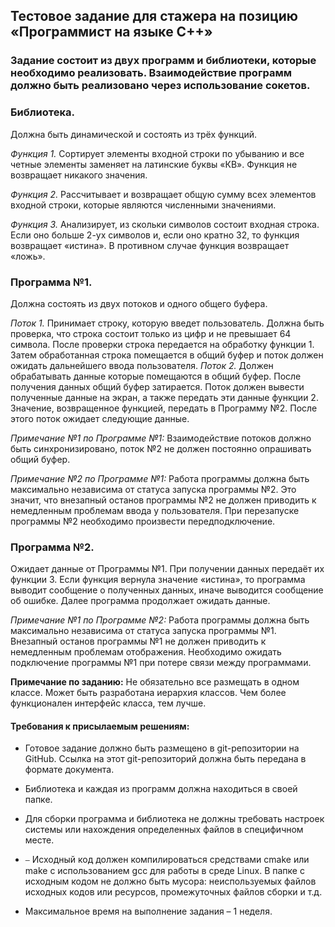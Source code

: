 ## Тестовое задание для стажера на позицию «Программист на языке C++»

### Задание состоит из двух программ и библиотеки, которые необходимо реализовать. Взаимодействие программ должно быть реализовано через использование сокетов.

### Библиотека. 
Должна быть динамической и состоять из трёх функций.

_Функция 1._ Сортирует элементы входной строки по убыванию и все четные элементы заменяет на 
латинские буквы «КВ». Функция не возвращает никакого значения.

_Функция 2._ Рассчитывает и возвращает общую сумму всех элементов входной строки, которые 
являются численными значениями.

_Функция 3._ Анализирует, из скольки символов состоит входная строка. Если оно больше 2-ух 
символов и, если оно кратно 32, то функция возвращает «истина». В противном случае функция 
возвращает «ложь».

### Программа №1. 

Должна состоять из двух потоков и одного общего буфера. 

_Поток 1._ Принимает строку, которую введет пользователь. Должна быть проверка, что строка 
состоит только из цифр и не превышает 64 символа. После проверки строка передается на 
обработку функции 1. Затем обработанная строка помещается в общий буфер и поток должен 
ожидать дальнейшего ввода пользователя.
_Поток 2._ Должен обрабатывать данные которые помещаются в общий буфер. После получения 
данных общий буфер затирается. Поток должен вывести полученные данные на экран, а также 
передать эти данные функции 2. Значение, возвращенное функцией, передать в Программу №2. 
После этого поток ожидает следующие данные.


_Примечание №1 по Программе №1:_ Взаимодействие потоков должно быть синхронизировано,
поток №2 не должен постоянно опрашивать общий буфер.

_Примечание №2 по Программе №1:_ Работа программы должна быть максимально независима 
от статуса запуска программы №2. Это значит, что внезапный останов программы №2 не 
должен приводить к немедленным проблемам ввода у пользователя.
При перезапуске программы №2 необходимо произвести передподключение.

### Программа №2. 

Ожидает данные от Программы №1. При получении данных передаёт их функции 3. Если функция 
вернула значение «истина», то программа выводит сообщение о полученных данных, иначе 
выводится сообщение об ошибке. Далее программа продолжает ожидать данные.

_Примечание №1 по Программе №2:_ Работа программы должна быть максимально независима 
от статуса запуска программы №1. Внезапный останов программы №1 не должен приводить 
к немедленным проблемам отображения. Необходимо ожидать подключение программы №1 
при потере связи между программами.

**Примечание по заданию:** Не обязательно все размещать в одном классе. Может быть разработана 
иерархия классов. Чем более функционален интерфейс класса, тем лучше.

#### Требования к присылаемым решениям:

 - Готовое задание должно быть размещено в git-репозитории на GitHub. Ссылка на этот git-репозиторий должна быть передана в формате документа.
 - Библиотека и каждая из программ должна находиться в своей папке.
 - Для сборки программа и библиотека не должны требовать настроек системы или 
нахождения определенных файлов в специфичном месте. 
 
 - ⎯ Исходный код должен компилироваться средствами cmake или make с использованием gcc 
для работы в среде Linux. В папке с исходным кодом не должно быть мусора: 
неиспользуемых файлов исходных кодов или ресурсов, промежуточных файлов сборки и 
т.д.
 
 - Максимальное время на выполнение задания – 1 неделя.

